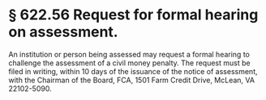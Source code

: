 # § 622.56   Request for formal hearing on assessment.

An institution or person being assessed may request a formal hearing to challenge the assessment of a civil money penalty. The request must be filed in writing, within 10 days of the issuance of the notice of assessment, with the Chairman of the Board, FCA, 1501 Farm Credit Drive, McLean, VA 22102-5090.





